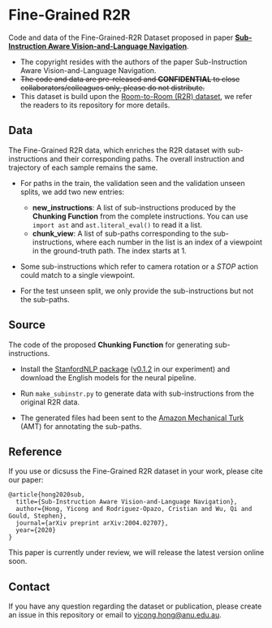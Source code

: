 # Fine-Grained R2R
Code and data of the Fine-Grained-R2R Dataset proposed in paper [**Sub-Instruction Aware Vision-and-Language Navigation**](https://arxiv.org/abs/2004.02707).

* The copyright resides with the authors of the paper Sub-Instruction Aware Vision-and-Language Navigation.
* ~~The code and data are pre-released and **CONFIDENTIAL** to close collaborators/colleagues only, please do not distribute.~~
* This dataset is build upon the [Room-to-Room (R2R) dataset](https://github.com/peteanderson80/Matterport3DSimulator/tree/master/tasks/R2R), we refer the readers to its repository for more details.

## Data
The Fine-Grained R2R data, which enriches the R2R dataset with sub-instructions and their corresponding paths. The overall instruction and trajectory of each sample remains the same.

* For paths in the train, the validation seen and the validation unseen splits, we add two new entries:
  * **new_instructions**: A list of sub-instructions produced by the **Chunking Function** from the complete instructions. You can use ```import ast``` and ```ast.literal_eval()``` to read it a list.
  * **chunk_view**: A list of sub-paths corresponding to the sub-instructions, where each number in the list is an index of a viewpoint in the ground-truth path. The index starts at 1.
  
* Some sub-instructions which refer to camera rotation or a *STOP* action could match to a single viewpoint.

* For the test unseen split, we only provide the sub-instructions but not the sub-paths.

## Source
The code of the proposed **Chunking Function** for generating sub-instructions.

* Install the [StanfordNLP package](https://github.com/stanfordnlp/stanza/) ([v0.1.2](https://pypi.org/project/stanfordnlp/0.1.2/) in our experiment) and download the English models for the neural pipeline.

* Run ```make_subinstr.py``` to generate data with sub-instructions from the original R2R data.

* The generated files had been sent to the [Amazon Mechanical Turk](https://www.mturk.com/) (AMT) for annotating the sub-paths.

## Reference
If you use or dicsuss the Fine-Grained R2R dataset in your work, please cite our paper:
```
@article{hong2020sub,
  title={Sub-Instruction Aware Vision-and-Language Navigation},
  author={Hong, Yicong and Rodriguez-Opazo, Cristian and Wu, Qi and Gould, Stephen},
  journal={arXiv preprint arXiv:2004.02707},
  year={2020}
}
```
This paper is currently under review, we will release the latest version online soon.

## Contact

If you have any question regarding the dataset or publication, please create an issue in this repository or email to yicong.hong@anu.edu.au.
